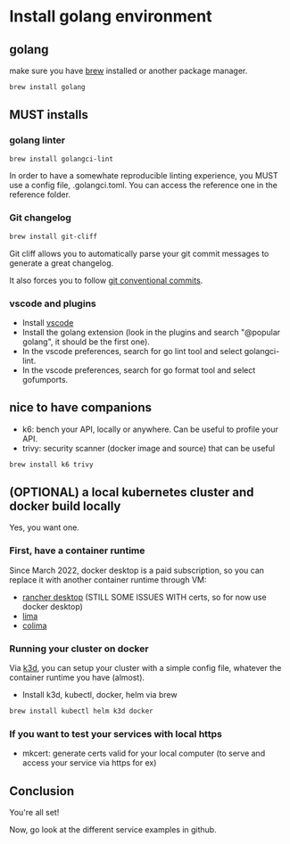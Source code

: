 # Install golang environment

## golang

make sure you have [brew](https://brew.sh/) installed or another package manager.

```bash
brew install golang
```

## MUST installs

### golang linter

```bash
brew install golangci-lint
```

In order to have a somewhate reproducible linting experience, you MUST use a config file, .golangci.toml.
You can access the reference one in the reference folder.

### Git changelog

```bash
brew install git-cliff
```

Git cliff allows you to automatically parse your git commit messages to generate a great changelog.

It also forces you to follow [git conventional commits](https://www.conventionalcommits.org).

### vscode and plugins

* Install [vscode](https://code.visualstudio.com/download)
* Install the golang extension (look in the plugins and search "@popular golang", it should be the first one).
* In the vscode preferences, search for go lint tool and select golangci-lint.
* In the vscode preferences, search for go format tool and select gofumports.

## nice to have companions

* k6: bench your API, locally or anywhere. Can be useful to profile your API.
* trivy: security scanner (docker image and source) that can be useful

```bash
brew install k6 trivy
```

## (OPTIONAL) a local kubernetes cluster and docker build locally

Yes, you want one.

### First, have a container runtime

Since March 2022, docker desktop is a paid subscription, so you can replace it with another container runtime through VM:

* [rancher desktop](https://rancherdesktop.io/) (STILL SOME ISSUES WITH certs, so for now use docker desktop)
* [lima](https://github.com/lima-vm/lima)
* [colima](https://github.com/abiosoft/colima)

### Running your cluster on docker

Via [k3d](https://k3d.io/v5.4.1/), you can setup your cluster with a simple config file, whatever the container runtime you have (almost).

* Install k3d, kubectl, docker, helm via brew

```bash
brew install kubectl helm k3d docker
```

### If you want to test your services with local https

* mkcert: generate certs valid for your local computer (to serve and access your service via https for ex)

## Conclusion

You're all set!

Now, go look at the different service examples in github.
